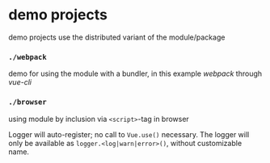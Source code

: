 # demo projects
demo projects use the distributed variant of the module/package

### `./webpack`
demo for using the module with a bundler, in this example *webpack* through *vue-cli*

### `./browser`
using module by inclusion via `<script>`-tag in browser

Logger will auto-register; no call to `Vue.use()` necessary. The logger will only be available as `logger.<log|warn|error>()`, without customizable name.
